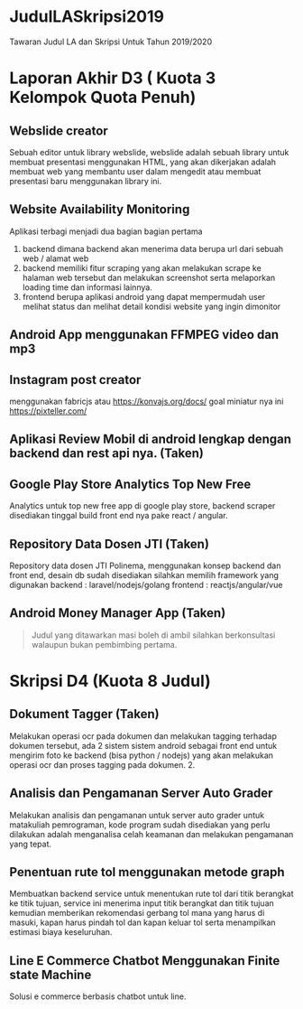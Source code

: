 # JudulLASkripsi2019

Tawaran Judul LA dan Skripsi Untuk Tahun 2019/2020

# Laporan Akhir D3 ( Kuota 3 Kelompok Quota Penuh)

## Webslide creator

Sebuah editor untuk library webslide, webslide adalah sebuah library untuk membuat presentasi menggunakan HTML, yang akan dikerjakan adalah membuat web yang membantu user dalam mengedit atau membuat presentasi baru menggunakan library ini.

## Website Availability Monitoring

Aplikasi terbagi menjadi dua bagian bagian pertama

1. backend dimana backend akan menerima data berupa url dari sebuah web / alamat web
2. backend memiliki fitur scraping yang akan melakukan scrape ke halaman web tersebut dan melakukan screenshot serta melaporkan loading time dan informasi lainnya.
3. frontend berupa aplikasi android yang dapat mempermudah user melihat status dan melihat detail kondisi website yang ingin dimonitor

## Android App menggunakan FFMPEG video dan mp3

## Instagram post creator

menggunakan fabricjs atau https://konvajs.org/docs/ goal miniatur nya ini https://pixteller.com/

## Aplikasi Review Mobil di android lengkap dengan backend dan rest api nya. (Taken)

## Google Play Store Analytics Top New Free

Analytics untuk top new free app di google play store, backend scraper disediakan tinggal build front end nya pake react / angular.

## Repository Data Dosen JTI (Taken)

Repository data dosen JTI Polinema, menggunakan konsep backend dan front end, desain db sudah disediakan silahkan memilih framework yang digunakan backend : laravel/nodejs/golang frontend : reactjs/angular/vue

## Android Money Manager App (Taken)

> Judul yang ditawarkan masi boleh di ambil silahkan berkonsultasi walaupun bukan pembimbing pertama.

# Skripsi D4 (Kuota 8 Judul)

## Dokument Tagger (Taken)

Melakukan operasi ocr pada dokumen dan melakukan tagging terhadap dokumen tersebut, ada 2 sistem sistem android sebagai front end untuk mengirim foto ke backend (bisa python / nodejs) yang akan melakukan operasi ocr dan proses tagging pada dokumen. 2.

## Analisis dan Pengamanan Server Auto Grader

Melakukan analisis dan pengamanan untuk server auto grader untuk matakuliah pemrograman, kode program sudah disediakan yang perlu dilakukan adalah menganalisa celah keamanan dan melakukan pengamanan yang tepat.

## Penentuan rute tol menggunakan metode graph

Membuatkan backend service untuk menentukan rute tol dari titik berangkat ke titik tujuan, service ini menerima input titik berangkat dan titik tujuan kemudian memberikan rekomendasi gerbang tol mana yang harus di masuki, kapan harus pindah tol dan kapan keluar tol serta menampilkan estimasi biaya keseluruhan.

## Line E Commerce Chatbot Menggunakan Finite state Machine

Solusi e commerce berbasis chatbot untuk line.
